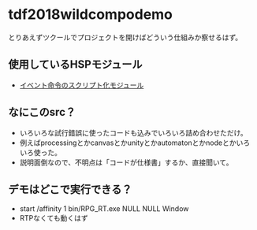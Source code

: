# tdf2018wildcompodemo

とりあえずツクールでプロジェクトを開けばどういう仕組みか察せるはず。

## 使用しているHSPモジュール
- [イベント命令のスクリプト化モジュール](https://fermiumbay16.jimdofree.com/技術/rpgツクール用自製ツール/rpgツクール200x-イベント命令のスクリプト化モジュール/)

## なにこのsrc？
- いろいろな試行錯誤に使ったコードも込みでいろいろ詰め合わせただけ。
- 例えばprocessingとかcanvasとかunityとかautomatonとかnodeとかいろいろ使った。
- 説明面倒なので、不明点は「コードが仕様書」するか、直接聞いて。

## デモはどこで実行できる？
- start /affinity 1 bin/RPG_RT.exe NULL NULL Window
- RTPなくても動くはず
